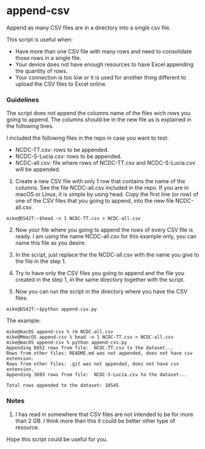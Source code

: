 # append-csv
Append as many CSV files are in a directory into a single csv file.

This script is useful when:
- Have more than one CSV file with many rows and need to consolidate those rows in a single file.
- Your device does not have enough resources to have Excel appending the quantity of rows.
- Your connection is too low or it is used for another thing different to upload the CSV files to Excel online.

### Guidelines

The script does not append the columns name of the files wich rows you going to append. The columns should be in the new file as is explained in the following lines.

I included the following files in the repo in case you want to test:
- NCDC-TT.csv: rows to be appended.
- NCDC-S-Lucia.csv: rows to be appended.
- NCDC-all.csv: file where rows of NCDC-TT.csv and NCDC-S-Lucia.csv will be appended.

1. Create a new CSV file with only 1 row that contains the name of the columns. See the file NCDC-all.csv included in the repo. If you are in macOS or Linux, it is simple by using head. Copy the first line (or row) of one of the CSV files that you going to append, into the new file NCDC-all.csv.

`mike@DS42T:~$head -n 1 NCDC-TT.csv > NCDC-all.csv`

2. Now your file where you going to append the rows of every CSV file is ready. I am using the name NCDC-all.csv for this example only, you can name this file as you desire.

3. In the script, just replace the the NCDC-all.csv with the name you give to the file in the step 1.

4. Try to have only the CSV files you going to append and the file you created in the step 1, in the same directory together with the script.

5. Now you can run the script in the directory where you have the CSV files:

`mike@DS42T:~$python append-csv.py`

The example:
```
mike@macOS append-csv % rm NCDC-all.csv 
mike@MmacOS append-csv % head -n 1 NCDC-TT.csv > NCDC-all.csv
mike@macOS append-csv % python append-csv.py                
Appending 6852 rows from file:  NCDC-TT.csv to the dataset...
Rows from other files: README.md was not appended, does not have csv extension.
Rows from other files: .git was not appended, does not have csv extension.
Appending 3693 rows from file:  NCDC-S-Lucia.csv to the dataset...

Total rows appended to the dataset: 10545
```

### Notes

1. I has read in somewhere that CSV files are not intended to be for more than 2 GB. I think more than this it could be better other type of resource.

Hope this script could be useful for you.
